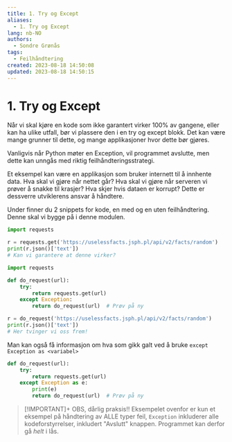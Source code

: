 ```yaml
---
title: 1. Try og Except
aliases: 
  - 1. Try og Except
lang: nb-NO
authors:
  - Sondre Grønås
tags:
  - Feilhåndtering
created: 2023-08-18 14:50:08
updated: 2023-08-18 14:50:15
---
```

# 1. Try og Except
Når vi skal kjøre en kode som ikke garantert virker 100% av gangene, eller kan ha ulike utfall, bør vi plassere den i en try og except blokk. Det kan være mange grunner til dette, og mange applikasjoner hvor dette bør gjøres.

Vanligvis når Python møter en Exception, vil programmet avslutte, men dette kan unngås med riktig feilhåndteringsstrategi.

Et eksempel kan være en applikasjon som bruker internett til å innhente data. Hva skal vi gjøre når nettet går? Hva skal vi gjøre når serveren vi prøver å snakke til krasjer? Hva skjer hvis dataen er korrupt? Dette er dessverre utviklerens ansvar å håndtere.

Under finner du 2 snippets for kode, en med og en uten feilhåndtering. Denne skal vi bygge på i denne modulen.

```python
import requests

r = requests.get('https://uselessfacts.jsph.pl/api/v2/facts/random')
print(r.json()['text'])
# Kan vi garantere at denne virker?
```

```python
import requests

def do_request(url):
	try:
		return requests.get(url)
	except Exception:
		return do_request(url)  # Prøv på ny

r = do_request('https://uselessfacts.jsph.pl/api/v2/facts/random')
print(r.json()['text'])
# Her tvinger vi oss frem!
```

Man kan også få informasjon om hva som gikk galt ved å bruke `except Exception as <variabel>`
```python
def do_request(url):
	try:
		return requests.get(url)
	except Exception as e:
		print(e)
		return do_request(url)  # Prøv på ny
```

> [!IMPORTANT]+ OBS, dårlig praksis!!
> Eksempelet ovenfor er kun et eksempel på håndtering av ALLE typer feil, `Exception` inkluderer alle kodeforstyrrelser, inkludert "Avslutt" knappen. Programmet kan derfor gå _helt_ i lås.